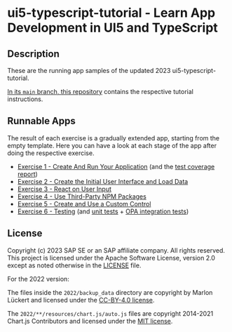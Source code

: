 # ui5-typescript-tutorial - Learn App Development in UI5 and TypeScript

## Description

These are the running app samples of the updated 2023 ui5-typescript-tutorial. 

[In its `main` branch, this repository](https://github.com/SAP-samples/ui5-typescript-tutorial/blob/main/README.md) contains the respective tutorial instructions.



## Runnable Apps

The result of each exercise is a gradually extended app, starting from the empty template. Here you can have a look at each stage of the app after doing the respective exercise.<br>
<!--The main link opens the partially optimized build result where TypeScript sourcemaps are not available, but there is also a "debug" version where the original TypeScript sources can be debugged.-->

- [Exercise 1 - Create And Run Your Application](exercises/ex1/) (and the [test coverage report](exercises/ex1/coverage/report-html/index.html)) <!-- ([debug version](exercises/ex1/debug/)) -->
- [Exercise 2 - Create the Initial User Interface and Load Data](exercises/ex2/) <!-- ([debug version](exercises/ex2/debug/)) -->
- [Exercise 3 - React on User Input](exercises/ex3/) <!-- ([debug version](exercises/ex3/debug/)) -->
- [Exercise 4 - Use Third-Party NPM Packages](exercises/ex4/) <!-- ([debug version](exercises/ex4/debug/)) -->
- [Exercise 5 - Create and Use a Custom Control](exercises/ex5/) <!-- ([debug version](exercises/ex5/debug/)) -->
- [Exercise 6 - Testing](exercises/ex6/) (and [unit tests](exercises/ex6/test/unit/unitTests.qunit.html) + [OPA integration tests](exercises/ex6/test/integration/opaTests.qunit.html)) <!-- ([debug version](exercises/ex6/debug/)) -->

<!--In case the data cannot be loaded from the public API, you can see [the final stage of the application here](exercises/backup/) (using a backup copy of the data). [Here](exercises/backup/debug/) is the debuggable version.-->


## License
Copyright (c) 2023 SAP SE or an SAP affiliate company. All rights reserved. This project is licensed under the Apache Software License, version 2.0 except as noted otherwise in the [LICENSE](LICENSES/Apache-2.0.txt) file.

For the 2022 version:

The files inside the `2022/backup_data` directory are copyright by Marlon Lückert and licensed under the [CC-BY-4.0 license](LICENSES/CC-BY-4.0.txt).

The `2022/**/resources/chart.js/auto.js` files are copyright 2014-2021 Chart.js Contributors and licensed under the [MIT license](LICENSES/MIT.txt).